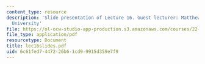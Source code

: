```yaml
---
content_type: resource
description: 'Slide presentation of Lecture 16. Guest lecturer: Matthew Bunn, Harvard
  University'
file: https://ol-ocw-studio-app-production.s3.amazonaws.com/courses/22-812j-managing-nuclear-technology-spring-2004/6c61fed7447226b61cd99915d359e7f9_lec16slides.pdf
file_type: application/pdf
resourcetype: Document
title: lec16slides.pdf
uid: 6c61fed7-4472-26b6-1cd9-9915d359e7f9
---
```

